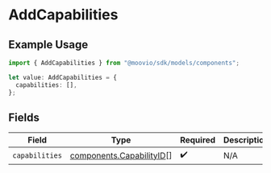 # AddCapabilities

## Example Usage

```typescript
import { AddCapabilities } from "@moovio/sdk/models/components";

let value: AddCapabilities = {
  capabilities: [],
};
```

## Fields

| Field                                                                | Type                                                                 | Required                                                             | Description                                                          |
| -------------------------------------------------------------------- | -------------------------------------------------------------------- | -------------------------------------------------------------------- | -------------------------------------------------------------------- |
| `capabilities`                                                       | [components.CapabilityID](../../models/components/capabilityid.md)[] | :heavy_check_mark:                                                   | N/A                                                                  |